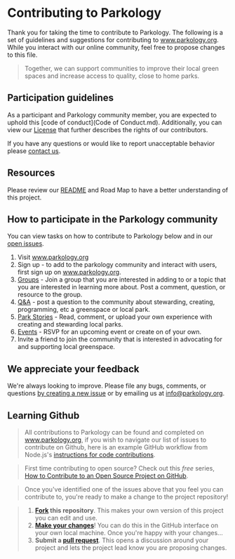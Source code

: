 # Contributing to Parkology

Thank you for taking the time to contribute to Parkology. The following is a set of guidelines and suggestions for contributing to www.parkology.org. While you interact with our online community, feel free to propose changes to this file. 

>Together, we can support communities to improve their local green spaces and increase access to quality, close to home parks.


## Participation guidelines

As a participant and Parkology community member, you are expected to uphold this [code of conduct](Code of Conduct.md). Additionally, you can view our [License](License.md) that further describes the rights of our contributors. 

If you have any questions or would like to report unacceptable behavior please <a href="mailto:info@parkology.org">contact us</a>. 


## Resources

Please review our [README](README.md) and Road Map to have a better understanding of this project. 


## How to participate in the Parkology community

You can view tasks on how to contribute to Parkology below and in our <a href="https://github.com/jeffreykeefer/Parkology/issues">open issues</a>. 

1. Visit www.parkology.org
2. Sign up - to add to the parkology community and interact with users, first sign up on www.parkology.org. 
3. <a href="https://www.parkology.org/ParkChatterGroupsList">Groups</a> - Join a group that you are interested in adding to or a topic that you are interested in learning more about. Post a comment, question, or resource to the group. 
4. <a href="https://www.parkology.org/ParkTopics?id=0TO46000000PFpHGAW">Q&A</a> - post a question to the community about stewarding, creating, programming, etc a greenspace or local park.
7. <a href="https://www.parkology.org/ParkStories">Park Stories</a> - Read, comment, or upload your own experience with creating and stewarding local parks.
8. <a href="https://www.parkology.org/ParkEvents">Events</a> - RSVP for an upcoming event or create on of your own.
9. Invite a friend to join the community that is interested in advocating for and supporting local greenspace.


## We appreciate your feedback

We're always looking to improve. Please file any bugs, comments, or questions <a href="https://github.com/jeffreykeefer/Parkology/issues">by creating a new issue</a> or by emailing us at <a href="mailto:info@parkology.org">info@parkology.org</a>. 


## Learning Github

> All contributions to Parkology can be found and completed on www.parkology.org, if you wish to navigate our list of issues to contribute on Github, here is an example GitHub workflow from Node.js's [instructions for code contributions](https://github.com/nodejs/node/blob/master/CONTRIBUTING.md#code-contributions).

> First time contributing to open source? Check out this *free* series, [How to Contribute to an Open Source Project on GitHub](https://egghead.io/series/how-to-contribute-to-an-open-source-project-on-github).

> Once you've identified one of the issues above that you feel you can contribute to, you're ready to make a change to the project repository!
 
> 1. **[Fork](https://help.github.com/articles/fork-a-repo/) this repository**. This makes your own version of this project you can edit and use.
> 2. **[Make your changes](https://guides.github.com/activities/forking/#making-changes)**! You can do this in the GitHub interface on your own local machine. Once you're happy with your changes...
> 3. **Submit a [pull request](https://help.github.com/articles/proposing-changes-to-a-project-with-pull-requests/)**. This opens a discussion around your project and lets the project lead know you are proposing changes.
